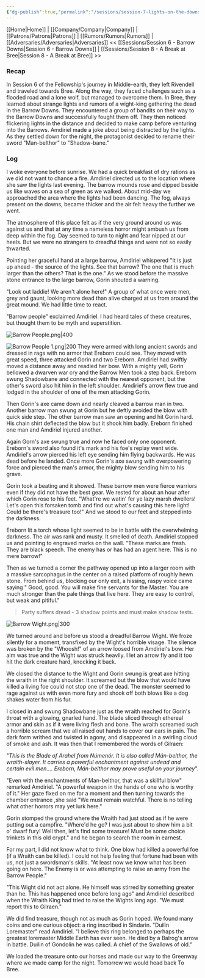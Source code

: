 ```yaml
---
{"dg-publish":true,"permalink":"/sessions/session-7-lights-on-the-downs/","tags":["TOR","tolkien","lord-of-the-rings","middle-earth"]}
---
```


[[Home\|Home]] | [[Company/Company\|Company]] | [[Patrons/Patrons\|Patrons]] | [[Rumors/Rumors\|Rumors]] | [[Adversaries/Adversaries\|Adversaries]]
<< [[Sessions/Session 6 - Barrow Downs\|Session 6 - Barrow Downs]] | [[Sessions/Session 8 - A Break at Bree\|Session 8 - A Break at Bree]] >>
### Recap
In Session 6 of the Fellowship's journey in Middle-earth, they left Rivendell and traveled towards Bree. Along the way, they faced challenges such as a flooded road and a lone wolf, but managed to overcome them. In Bree, they learned about strange lights and rumors of a wight-king gathering the dead in the Barrow Downs. They encountered a group of bandits on their way to the Barrow Downs and successfully fought them off. They then noticed flickering lights in the distance and decided to make camp before venturing into the Barrows. Amdiriel made a joke about being distracted by the lights. As they settled down for the night, the protagonist decided to rename their sword "Man-belthor" to "Shadow-bane."
### Log


I woke everyone before sunrise. We had a quick breakfast of dry rations as we did not want to chance a fire. Amdiriel directed us to the location where she saw the lights last evening. The barrow mounds rose and dipped beside us like waves on a sea of green as we walked. About mid-day we approached the area where the lights had been dancing. The fog, always present on the downs, became thicker and the air felt heavy the further we went.

The atmosphere of this place felt as if the very ground around us was against us and that at any time a nameless horror might ambush us from deep within the fog. Day seemed to turn to night and fear nipped at our heels. But we were no strangers to dreadful things and were not so easily thwarted.

Pointing her graceful hand at a large barrow, Amdiriel whispered "It is just up ahead - the source of the lights. See that barrow? The one that is much larger than the others? That is the one." As we stood before the massive stone entrance to the large barrow, Gorin shouted a warning. 

"Look out laddie! We aren't alone here!" A group of what once were men, grey and gaunt, looking more dead than alive charged at us from around the great mound. We had little time to react. 

"Barrow people" exclaimed Amdiriel. I had heard tales of these creatures, but thought them to be myth and superstition. 

![Barrow People.png|400](/img/user/zz_assetts/Barrow%20People.png)


![Barrow People 1.png|200](/img/user/zz_assetts/Barrow%20People%201.png)
They were armed with long ancient swords and dressed in rags with no armor that Ereborn could see. They moved with great speed, three attacked Gorin and two Ereborn. Amdiriel had swiftly moved a distance away and readied her bow. With a mighty yell, Gorin bellowed a dwarven war cry and the Barrow Men took a step back. Ereborn swung  Shadowbane and connected with the nearest opponent, but the other's sword also hit him in the left shoulder. Amdiriel's arrow flew true and lodged in the shoulder of one of the men attacking Gorin.

Then Gorin's axe came down and nearly cleaved a barrow man in two. Another barrow man swung at Gorin but he deftly avoided the blow with quick side step. The other barrow man saw an opening and hit Gorin hard. His chain shirt deflected the blow but it shook him badly. Ereborn finished one man and Amdiriel injured another. 

Again Gorn's axe swung true and now he faced only one opponent. Ereborn's sword also found it's mark and his foe's replay went wide. Amdiriel's arrow pierced his left eye sending him flying backwards. He was dead before he landed. Once more Gorin's axe swung with overpowering force and pierced the man's armor, the mighty blow sending him to his grave.

Gorin took a beating and it showed. These barrow men were fierce warriors even if they did not have the best gear. We rested for about an hour after which Gorin rose to his feet. "What're we watin' fer ye lazy marsh dwellers! Let's open this forsaken tomb and find out what's causing this here light! Could be there's treasure too!" And we stood to our feet and stepped into the darkness.

Ereborn lit a torch whose light seemed to be in battle with the overwhelming darkness. The air was rank and musty. It smelled of death. Amdiriel stopped us and pointing to engraved marks on the wall. "These marks are fresh. They are black speech. The enemy has or has had an agent here. This is no mere barrow!"

Then as we turned a corner the pathway opened up into a larger room with a massive sarcophagus in the center on a raised platform of roughly hewn stone. From behind us, blocking our only exit, a hissing, raspy voice came saying " Good, good. You will make fine servants for the Master. You are much stronger than the pale things that live here. They are easy to control, but weak and pitiful."

>Party suffers dread - 3 shadow points and must make shadow tests.

![Barrow Wight.png|300](/img/user/zz_assetts/Barrow%20Wight.png)

We turned around and before us stood a dreadful Barrow Wight. We froze silently for a moment, transfixed by the Wight's horrible visage. The silence was broken by the "Whoosh!" of an arrow loosed from Amdiriel's bow. Her aim was true and the Wight was struck heavily. I let an arrow fly and it too hit the dark creature hard, knocking it back.

We closed the distance to the Wight and Gorin swung is great axe hitting the wraith in the right shoulder. It screamed but the blow that would have killed a living foe could not stop one of the dead. The monster seemed to rage against us with even more fury and shook off both blows like a dog shakes water from his fur. 

I closed in and swung Shadowbane just as the wraith reached for Gorin's throat with a glowing, gnarled hand. The blade sliced through ethereal armor and skin as if it were living flesh and bone. The wraith screamed such a horrible scream that we all raised out hands to cover our ears in pain. The dark form writhed and twisted in agony, and  disappeared in a swirling cloud of smoke and ash. It was then that I remembered the words of Gilraen: 

"*This is the Blade of Arahel from Númenór. It is also called Mán-belthor, the wraith-slayer. It carries a powerful enchantment against undead and certain evil men.... Ereborn, Mán-belthor may prove useful on your journey*".

"Even with the enchantments of Man-belthor, that was a skillful blow" remarked Amdiriel. "A powerful weapon in the hands of one who is worthy of it." Her gaze fixed on me for a moment and then turning towards the chamber entrance ,she said "We must remain watchful. There is no telling what other horrors may yet lurk here."

Gorin stomped the ground where the Wraith had just stood as if he were putting out a campfire. "Where'd he go? I was just about to show him a bit o' dwarf fury! Well then, let's find some treasure! Must be some choice trinkets in this old crypt." and he began to search the room in earnest.

For my part, I did not know what to think. One blow had killed a powerful foe (if a Wraith can be killed). I could not help feeling that fortune had been with us, not just a swordsman's skills. "At least now we know what has been going on here. The Enemy is or was attempting to raise an army from the Barrow People."

"This Wight did not act alone. He himself was stirred by something greater than he. This has happened once before long ago" and Amdiriel described when the Wraith King had tried to raise the Wights long ago. "We must report this to Gilraen."

We did find treasure, though not as much as Gorin hoped. We found many coins and one curious object: a ring inscribed in Sindarin. "Duilin Loremaster" read Amdiriel. "I believe this ring belonged to perhaps the greatest loremaster Middle Earth has ever seen. He died by a Balrog's arrow in battle. Duilin of Gondolin he was called. A chief of the Swallows of old."

We loaded the treasure onto our horses and made our way to the Greenway where we made camp for the night. Tomorrow we would head back To Bree.







